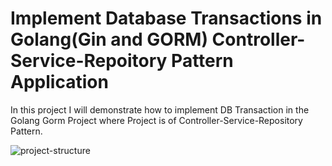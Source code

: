 # Implement Database Transactions in  Golang(Gin and GORM) Controller-Service-Repoitory Pattern Application

In this project I will demonstrate how to implement DB Transaction in the Golang Gorm Project where Project is of Controller-Service-Repository Pattern.



![project-structure](https://user-images.githubusercontent.com/10809061/115715579-0211a780-a398-11eb-9b29-4b8a4794910d.jpg)
